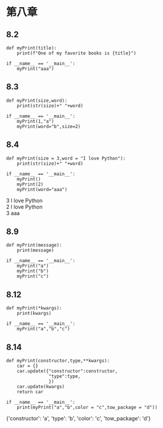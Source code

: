 #  第八章  
##  8.2
```
def myPrint(title):
    print(f"One of my favorite books is {title}")

if __name__ == '__main__':
    myPrint("aaa")
```
##  8.3
```
def myPrint(size,word):
    print(str(size)+" "+word)

if __name__ == '__main__':
    myPrint(1,"a")
    myPrint(word="b",size=2)
```
##  8.4
```
def myPrint(size = 3,word = "I love Python"):
    print(str(size)+" "+word)

if __name__ == '__main__':
    myPrint()
    myPrint(2)
    myPrint(word="aaa")
```
3 I love Python  
2 I love Python  
3 aaa  
##  8.9    
```
def myPrint(message):
    print(message)

if __name__ == '__main__':
    myPrint("a")
    myPrint("b")
    myPrint("c")
```
##    8.12
```
def myPrint(*kwargs):
    print(kwargs)

if __name__ == '__main__':
    myPrint("a","b","c")
```
##    8.14
```
def myPrint(constructor,type,**kwargs):
    car = {}
    car.update({"constructor":constructor,
                "type":type,
                })
    car.update(kwargs)
    return car

if __name__ == '__main__':
    print(myPrint("a","b",color = "c",tow_package = "d"))
```
{'constructor': 'a', 'type': 'b', 'color': 'c', 'tow_package': 'd'}

